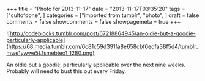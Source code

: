 +++
title = "Photo for 2013-11-17"
date = "2013-11-17T03:35:20"
tags = ["cultofdone", ]
categories = ["imported from tumblr", "photo", ]
draft = false
comments = false
showcomments = false
showpagemeta = true
+++

![http://codeblocks.tumblr.com/post/67218864945/an-oldie-but-a-goodie-particularly-applicable](https://68.media.tumblr.com/6c81c59d391fa8e658cbf6edfa38f5d4/tumblr_mwe1ywwe5L1smebteo1_1280.png) <br /> <p>An oldie but a goodie, particularly applicable over the next nine weeks. Probably will need to bust this out every Friday. </p>